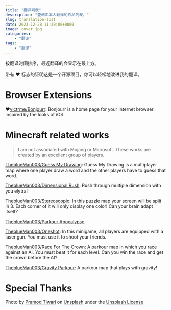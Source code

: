 ```yaml
---
title: "翻译列表"
description: "查阅由本人翻译的作品列表。"
slug: translation-list
date: 2023-12-28 11:30:00+0000
image: cover.jpg
categories:
    - "翻译"
tags:
    - "翻译"
---
```


按翻译时间排序，最近翻译的会显示在最上方。

带有 ❤️ 标志的证明这是一个开源项目，你可以轻松地改进我的翻译。

# Browser Extensions

❤️[victrme/Bonjourr](https://github.com/victrme/Bonjourr): Bonjourr is a home page for your Internet browser inspired by the looks of iOS.

# Minecraft related works

> I am not associated with Mojang or Microsoft. These works are created by an excellent group of players.

[TheblueMan003/Guess My Drawing](https://www.theblueman003.com/maps/guess_my_drawing.php): Guess My Drawing is a multiplayer map where one player draw a word and the other players have to guess that word.

[TheblueMan003/Dimensional Rush](https://www.theblueman003.com/maps/dimensional_rush.php): Rush through multiple dimension with you elytra!

[TheblueMan003/Stereoscopic](https://www.theblueman003.com/maps/stereoscopic.php): In this puzzle map your screen will be split in 3. Each corner of it will only display one color! Can your brain adapt itself?

[TheblueMan003/Parkour Apocalypse](https://www.theblueman003.com/maps/parkour_apocalypse.php)

[TheblueMan003/Oneshot](https://theblueman003.com/maps/oneshot.php): In this minigame, all players are equipped with a laser gun. You must use it to shoot your friends.

[TheblueMan003/Race For The Crown](https://theblueman003.com/maps/race_for_the_crown.php): A parkour map in which you race against an AI. You must beat it for each level. Can you win the race and get the crown before the AI?

[TheblueMan003/Gravity Parkour](https://www.minecraftmaps.com/parkour-maps/gravity-parkour): A parkour map that plays with gravity!

# Special Thanks

Photo by [Pramod Tiwari](https://unsplash.com/@pramodtiwari?utm_content=creditCopyText&utm_medium=referral&utm_source=unsplash) on [Unsplash](https://unsplash.com/photos/a-group-of-bubbles-floating-in-the-air--HE_g2BcZ_A?utm_content=creditCopyText&utm_medium=referral&utm_source=unsplash) under the [Unsplash License](https://unsplash.com/licensethe )